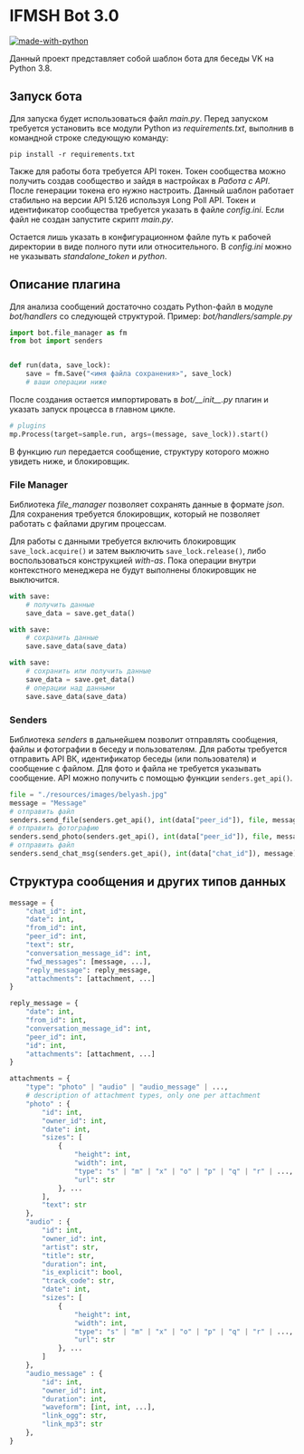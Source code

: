 
# IFMSH Bot 3.0

[![made-with-python](https://img.shields.io/badge/Made%20with-Python_3.8-1f425f.svg)](https://www.python.org/)

Данный проект представляет собой шаблон бота для беседы VK на Python 3.8. 

## Запуск бота

Для запуска будет использоваться файл _main.py_. Перед запуском требуется установить все модули Python из _requirements.txt_, 
выполнив в командной строке следующую команду:

```commandline
pip install -r requirements.txt
```

Также для работы бота требуется API токен. Токен сообщества можно получить создав сообщество и зайдя в настройках в _Работа с API_. 
После генерации токена его нужно настроить. Данный шаблон работает стабильно на версии API 5.126 используя Long Poll API. 
Токен и идентификатор сообщества требуется указать в файле _config.ini_. 
Если файл не создан запустите скрипт _main.py_.

Остается лишь указать в конфигурационном файле путь к рабочей директории в виде полного пути или относительного. 
В _config.ini_ можно не указывать _standalone_token_ и _python_.

## Описание плагина

Для анализа сообщений достаточно создать Python-файл в модуле _bot/handlers_
со следующей структурой. Пример: _bot/handlers/sample.py_

```python
import bot.file_manager as fm
from bot import senders


def run(data, save_lock):
    save = fm.Save("<имя файла сохранения>", save_lock)
    # ваши операции ниже
```

После создания остается импортировать в _bot/\_\_init\_\_.py_ плагин и указать запуск процесса в главном цикле.

```python
# plugins
mp.Process(target=sample.run, args=(message, save_lock)).start()
```

В функцию _run_ передается сообщение, структуру которого можно увидеть ниже, и блокировщик.

### File Manager

Библиотека _file_manager_ позволяет сохранять данные в формате _json_. Для сохранения требуется блокировщик, который не 
позволяет работать с файлами другим процессам.

Для работы с данными требуется включить блокировщик `save_lock.acquire()` и затем выключить `save_lock.release()`,
либо воспользоваться конструкцией _with-as_. Пока операции внутри контекстного менеджера не будут выполнены блокировщик не
выключится.

```python
with save:
    # получить данные
    save_data = save.get_data()

with save:
    # сохранить данные
    save.save_data(save_data)

with save:
    # сохранить или получить данные
    save_data = save.get_data()
    # операции над данными
    save.save_data(save_data)
```

### Senders

Библиотека _senders_ в дальнейшем позволит отправлять сообщения, файлы и фотографии в беседу и пользователям. Для работы
требуется отправить API ВК, идентификатор беседы (или пользователя) и сообщение с файлом. Для фото и файла не требуется
указывать сообщение. API можно получить с помощью функции `senders.get_api()`.

```python
file = "./resources/images/belyash.jpg"
message = "Message"
# отправить файл
senders.send_file(senders.get_api(), int(data["peer_id"]), file, message)
# отправить фотографию
senders.send_photo(senders.get_api(), int(data["peer_id"]), file, message)
# отправить файл
senders.send_chat_msg(senders.get_api(), int(data["chat_id"]), message)
```

## Структура сообщения и других типов данных

```python
message = {
    "chat_id": int,
    "date": int,
    "from_id": int,
    "peer_id": int,
    "text": str,
    "conversation_message_id": int,
    "fwd_messages": [message, ...],
    "reply_message": reply_message,
    "attachments": [attachment, ...]
}

reply_message = {
    "date": int,
    "from_id": int,
    "conversation_message_id": int,
    "peer_id": int,
    "id": int,
    "attachments": [attachment, ...]
}

attachments = {
    "type": "photo" | "audio" | "audio_message" | ...,
    # description of attachment types, only one per attachment
    "photo" : {
        "id": int,
        "owner_id": int,
        "date": int,
        "sizes": [
            {
                "height": int,
                "width": int,
                "type": "s" | "m" | "x" | "o" | "p" | "q" | "r" | ...,
                "url": str
            }, ...
        ],
        "text": str
    },
    "audio" : {
        "id": int,
        "owner_id": int,
        "artist": str,
        "title": str,
        "duration": int,
        "is_explicit": bool,
        "track_code": str,
        "date": int,
        "sizes": [
            {
                "height": int,
                "width": int,
                "type": "s" | "m" | "x" | "o" | "p" | "q" | "r" | ...,
                "url": str
            }, ...
        ]
    },
    "audio_message" : {
        "id": int,
        "owner_id": int,
        "duration": int,
        "waveform": [int, int, ...],
        "link_ogg": str,
        "link_mp3": str
    },
}
```

